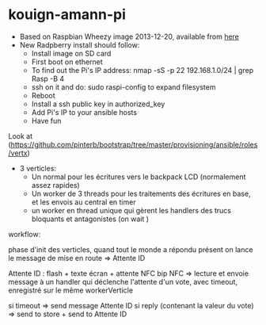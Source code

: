 kouign-amann-pi
===============

* Based on Raspbian Wheezy image 2013-12-20, available from [here](http://www.raspberrypi.org/downloads)
* New Radpberry install should follow:
    * Install image on SD card
    * First boot on ethernet
    * To find out the Pi's IP address: nmap -sS -p 22 192.168.1.0/24 |
      grep Rasp -B 4
    * ssh on it and do: sudo raspi-config to expand filesystem
    * Reboot
    * Install a ssh public key in authorized_key
    * Add Pi's IP to your ansible hosts
    * Have fun

Look at
(https://github.com/pinterb/bootstrap/tree/master/provisioning/ansible/roles/vertx)


* 3 verticles:
    * Un normal pour les écritures vers le backpack LCD (normalement assez rapides)
    * Un worker de 3 threads pour les traitements des écritures en base, et les envois au central en timer
    * un worker en thread unique qui gèrent les handlers des trucs bloquants et antagonistes (on wait )
    
    
workflow:

phase d'init des verticles, quand tout le monde a répondu présent on lance le message de mise en route => Attente ID

Attente ID : flash + texte écran + attente NFC
bip NFC => lecture et envoie message à un handler qui déclenche l'attente d'un vote, avec timeout, enregistré sur le même workerVerticle

si timeout => send message Attente ID
si reply (contenant la valeur du vote) => send to store + send to Attente ID